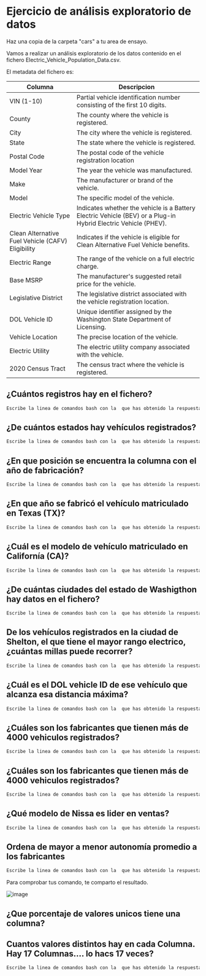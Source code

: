 

# Ejercicio de análisis exploratorio de datos

Haz una copia de la carpeta "cars" a tu area de ensayo.

Vamos a realizar un análisis exploratorio de los datos contenido en el fichero Electric_Vehicle_Population_Data.csv.

El metadata del fichero es:

|Columna | Descripcion|
|----------|-----------|
|VIN (1-10)| Partial vehicle identification number consisting of the first 10 digits.|
|County| The county where the vehicle is registered.|
|City| The city where the vehicle is registered.|
|State| The state where the vehicle is registered.|
|Postal Code| The postal code of the vehicle registration location|
|Model Year| The year the vehicle was manufactured.|
|Make| The manufacturer or brand of the vehicle.|
|Model| The specific model of the vehicle.|
|Electric Vehicle Type| Indicates whether the vehicle is a Battery Electric Vehicle (BEV) or a Plug-in Hybrid Electric Vehicle (PHEV).|
|Clean Alternative Fuel Vehicle (CAFV) Eligibility| Indicates if the vehicle is eligible for Clean Alternative Fuel Vehicle benefits.|
|Electric Range| The range of the vehicle on a full electric charge.|
|Base MSRP| The manufacturer's suggested retail price for the vehicle.|
|Legislative District| The legislative district associated with the vehicle registration location.|
|DOL Vehicle ID| Unique identifier assigned by the Washington State Department of Licensing.|
|Vehicle Location| The precise location of the vehicle.|
|Electric Utility| The electric utility company associated with the vehicle.|
|2020 Census Tract| The census tract where the vehicle is registered.|

## ¿Cuántos registros hay en el fichero?

```bash
Escribe la linea de comandos bash con la  que has obtenido la respuesta
```

## ¿De cuántos estados hay vehículos registrados?

```bash
Escribe la linea de comandos bash con la  que has obtenido la respuesta
```
## ¿En que posición se encuentra la columna con el año de fabricación?

```bash
Escribe la linea de comandos bash con la  que has obtenido la respuesta
```
## ¿En que año se fabricó el vehículo matriculado en Texas (TX)?

```bash
Escribe la linea de comandos bash con la  que has obtenido la respuesta
```
## ¿Cuál es el modelo de vehículo matriculado en Californía (CA)?

```bash
Escribe la linea de comandos bash con la  que has obtenido la respuesta
```
## ¿De cuántas ciudades del estado de Washigthon hay datos en el fichero?

```bash
Escribe la linea de comandos bash con la  que has obtenido la respuesta
```
## De los vehículos registrados en la ciudad de Shelton, el que tiene el mayor rango electrico, ¿cuántas millas puede recorrer?

```bash
Escribe la linea de comandos bash con la  que has obtenido la respuesta
```
## ¿Cuál es el DOL vehicle ID de ese vehículo que alcanza esa distancia máxima?

```bash
Escribe la linea de comandos bash con la  que has obtenido la respuesta
```
## ¿Cuáles son los fabricantes que tienen más de 4000 vehiculos registrados?

```bash
Escribe la linea de comandos bash con la  que has obtenido la respuesta
```

## ¿Cuáles son los fabricantes que tienen más de 4000 vehiculos registrados?

```bash
Escribe la linea de comandos bash con la  que has obtenido la respuesta
```

## ¿Qué modelo de Nissa es lider en ventas?

```bash
Escribe la linea de comandos bash con la  que has obtenido la respuesta
```

## Ordena de mayor a menor autonomía promedio a los fabricantes

```bash
Escribe la linea de comandos bash con la  que has obtenido la respuesta
```

Para comprobar tus comando, te comparto el resultado.

![image](https://github.com/user-attachments/assets/ecddb6e9-461f-4d31-b0fb-b18658500009)



## ¿Que porcentaje de valores unicos tiene una columna?


## Cuantos valores distintos hay en cada Columna. Hay 17 Columnas.... lo hacs 17 veces?

```bash
Escribe la linea de comandos bash con la  que has obtenido la respuesta
```
